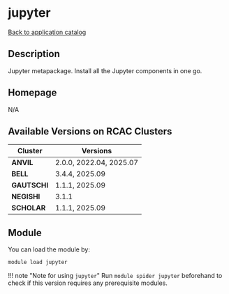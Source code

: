 # jupyter

[Back to application catalog](../app_catalog.md)

## Description

Jupyter metapackage. Install all the Jupyter components in one go.

## Homepage

N/A

## Available Versions on RCAC Clusters

|Cluster|Versions|
|---|---|
**ANVIL**|2.0.0, 2022.04, 2025.07
**BELL**|3.4.4, 2025.09
**GAUTSCHI**|1.1.1, 2025.09
**NEGISHI**|3.1.1
**SCHOLAR**|1.1.1, 2025.09

## Module

You can load the module by:

```bash
module load jupyter
```

!!! note "Note for using `jupyter`"
    Run `module spider jupyter` beforehand to check if this version requires any prerequisite modules.
